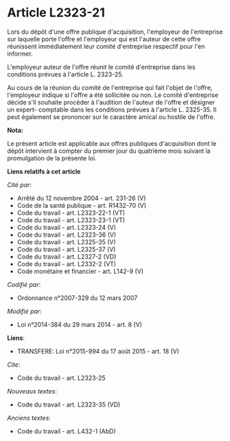 # Article L2323-21

Lors du dépôt d'une offre publique d'acquisition, l'employeur de l'entreprise sur laquelle porte l'offre et l'employeur qui
est l'auteur de cette offre réunissent immédiatement leur comité d'entreprise respectif pour l'en informer. 

L'employeur auteur de l'offre réunit le comité d'entreprise dans les conditions prévues à l'article L. 2323-25. 

Au cours de la réunion du comité de l'entreprise qui fait l'objet de l'offre, l'employeur indique si l'offre a été sollicitée
ou non. Le comité d'entreprise décide s'il souhaite procéder à l'audition de l'auteur de l'offre et désigner un expert-
comptable dans les conditions prévues à l'article L. 2325-35. Il peut également se prononcer sur le caractère amical ou
hostile de l'offre.

**Nota:**

Le présent article est applicable aux offres publiques d'acquisition dont le dépôt intervient à compter du premier jour du
quatrième mois suivant la promulgation de la présente loi.

**Liens relatifs à cet article**

_Cité par_:

  - Arrêté du 12 novembre 2004 - art. 231-26 (V)
  - Code de la santé publique - art. R1432-70 (V)
  - Code du travail - art. L2323-22-1 (VT)
  - Code du travail - art. L2323-23-1 (VT)
  - Code du travail - art. L2323-24 (V)
  - Code du travail - art. L2323-36 (V)
  - Code du travail - art. L2325-35 (V)
  - Code du travail - art. L2325-37 (V)
  - Code du travail - art. L2327-2 (VD)
  - Code du travail - art. L2332-2 (VT)
  - Code monétaire et financier - art. L142-9 (V)

_Codifié par_:

  - Ordonnance n°2007-329 du 12 mars 2007

_Modifié par_:

  - Loi n°2014-384 du 29 mars 2014 - art. 8 (V)

**Liens**:

  - TRANSFERE: Loi n°2015-994 du 17 août 2015 - art. 18 (V)

_Cite_:

  - Code du travail - art. L2323-25

_Nouveaux textes_:

  - Code du travail - art. L2323-35 (VD)

_Anciens textes_:

  - Code du travail - art. L432-1 (AbD)
